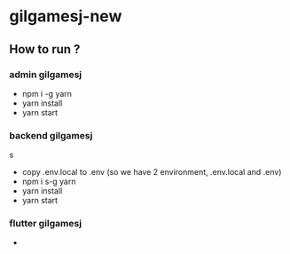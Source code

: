 # gilgamesj-new

## How to run ?

### admin gilgamesj

- npm i -g yarn
- yarn install
- yarn start

### backend gilgamesj
s
- copy .env.local to .env (so we have 2 environment, .env.local and .env)
- npm i s-g yarn
- yarn install
- yarn start

### flutter gilgamesj

-
